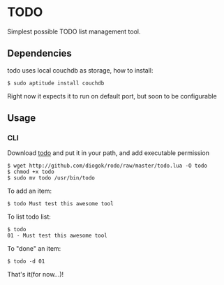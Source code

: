 # TODO

Simplest possible TODO list management tool.

## Dependencies

todo uses local couchdb as storage, how to install:

    $ sudo aptitude install couchdb

Right now it expects it to run on default port, but soon to be configurable

## Usage

### CLI

Download [todo](http://github.com/diogok/todo/raw/master/todo.lua) and put it in your path, and add executable permission

    $ wget http://github.com/diogok/rodo/raw/master/todo.lua -O todo
    $ chmod +x todo
    $ sudo mv todo /usr/bin/todo

To add an item:
    
    $ todo Must test this awesome tool

To list todo list:

    $ todo
    01 - Must test this awesome tool

To "done" an item:
    
    $ todo -d 01

That's it(for now...)!

